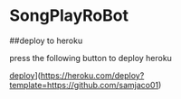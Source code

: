 # SongPlayRoBot
##deploy to heroku

press the following button to deploy heroku


[deploy](https://www.herokucdn.com/deploy/button.svg)](https://heroku.com/deploy?template=https://github.com/samjaco01)
